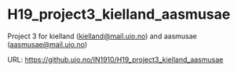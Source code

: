 # H19_project3_kielland_aasmusae

Project 3 for kielland (kielland@mail.uio.no) and aasmusae (aasmusae@mail.uio.no)


URL: https://github.uio.no/IN1910/H19_project3_kielland_aasmusae



